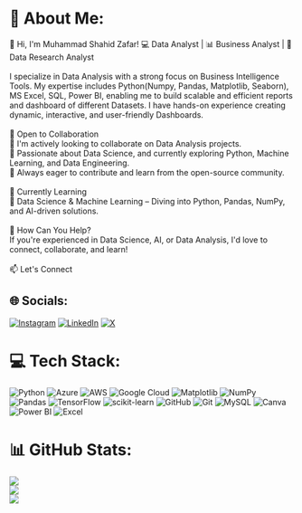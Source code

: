 # 💫 About Me:
👋 Hi, I'm Muhammad Shahid Zafar! 💻 Data Analyst | 📊 Business Analyst | 🚀 Data Research Analyst<br><br>I specialize in Data Analysis with a strong focus on Business Intelligence Tools. My expertise includes Python(Numpy, Pandas, Matplotlib, Seaborn), MS Excel, SQL, Power BI,  enabling me to build scalable and efficient reports and dashboard of different Datasets. I have hands-on experience creating dynamic, interactive, and user-friendly Dashboards.<br><br>👥 Open to Collaboration<br>🔹 I'm actively looking to collaborate on Data Analysis projects.<br>🔹 Passionate about Data Science, and currently exploring Python, Machine Learning, and Data Engineering.<br>🔹 Always eager to contribute and learn from the open-source community.<br><br>🌱 Currently Learning<br>📌 Data Science & Machine Learning – Diving into Python, Pandas, NumPy, and AI-driven solutions.<br><br>🚀 How Can You Help?<br>If you're experienced in Data Science, AI, or Data Analysis, I'd love to connect, collaborate, and learn!<br><br>📫 Let's Connect


## 🌐 Socials:
[![Instagram](https://img.shields.io/badge/Instagram-%23E4405F.svg?logo=Instagram&logoColor=white)](https://instagram.com/https://www.instagram.com/its_shady4.0/) [![LinkedIn](https://img.shields.io/badge/LinkedIn-%230077B5.svg?logo=linkedin&logoColor=white)](https://linkedin.com/in/https://www.linkedin.com/in/muhammad-shahid-zafar-06781a216/) [![X](https://img.shields.io/badge/X-black.svg?logo=X&logoColor=white)](https://x.com/https://x.com/MuhShahidZafar1) 

# 💻 Tech Stack:
![Python](https://img.shields.io/badge/python-3670A0?style=for-the-badge&logo=python&logoColor=ffdd54) ![Azure](https://img.shields.io/badge/azure-%230072C6.svg?style=for-the-badge&logo=microsoftazure&logoColor=white) ![AWS](https://img.shields.io/badge/AWS-%23FF9900.svg?style=for-the-badge&logo=amazon-aws&logoColor=white) ![Google Cloud](https://img.shields.io/badge/GoogleCloud-%234285F4.svg?style=for-the-badge&logo=google-cloud&logoColor=white) ![Matplotlib](https://img.shields.io/badge/Matplotlib-%23ffffff.svg?style=for-the-badge&logo=Matplotlib&logoColor=black) ![NumPy](https://img.shields.io/badge/numpy-%23013243.svg?style=for-the-badge&logo=numpy&logoColor=white) ![Pandas](https://img.shields.io/badge/pandas-%23150458.svg?style=for-the-badge&logo=pandas&logoColor=white) ![TensorFlow](https://img.shields.io/badge/TensorFlow-%23FF6F00.svg?style=for-the-badge&logo=TensorFlow&logoColor=white) ![scikit-learn](https://img.shields.io/badge/scikit--learn-%23F7931E.svg?style=for-the-badge&logo=scikit-learn&logoColor=white) ![GitHub](https://img.shields.io/badge/github-%23121011.svg?style=for-the-badge&logo=github&logoColor=white) ![Git](https://img.shields.io/badge/git-%23F05033.svg?style=for-the-badge&logo=git&logoColor=white) ![MySQL](https://img.shields.io/badge/mysql-4479A1.svg?style=for-the-badge&logo=mysql&logoColor=white) ![Canva](https://img.shields.io/badge/Canva-%2300C4CC.svg?style=for-the-badge&logo=Canva&logoColor=white) ![Power BI](https://img.shields.io/badge/Power%20BI-F2C811?style=for-the-badge&logo=powerbi&logoColor=black)
![Excel](https://img.shields.io/badge/Microsoft%20Excel-217346?style=for-the-badge&logo=microsoft-excel&logoColor=white)

# 📊 GitHub Stats:
![](https://github-readme-stats.vercel.app/api?username=muhshahid03&theme=dark&hide_border=false&include_all_commits=false&count_private=false)<br/>
![](https://nirzak-streak-stats.vercel.app/?user=muhshahid03&theme=dark&hide_border=false)<br/>
![](https://github-readme-stats.vercel.app/api/top-langs/?username=muhshahid03&theme=dark&hide_border=false&include_all_commits=false&count_private=false&layout=compact)

<!-- Proudly created with GPRM ( https://gprm.itsvg.in ) -->
